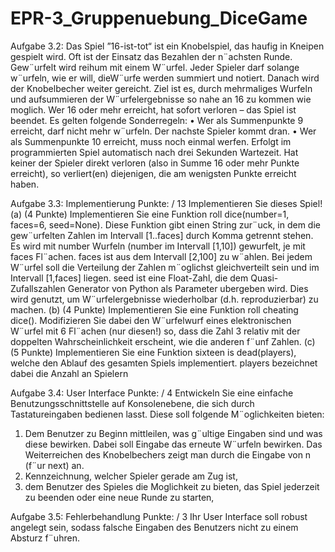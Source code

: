 # EPR-3_Gruppenuebung_DiceGame

Aufgabe 3.2: Das Spiel
”16-ist-tot“ ist ein Knobelspiel, das haufig in Kneipen gespielt wird. Oft ist der
Einsatz das Bezahlen der n¨achsten Runde. Gew¨urfelt wird reihum mit einem W¨urfel.
Jeder Spieler darf solange w¨urfeln, wie er will, dieW¨urfe werden summiert und notiert.
Danach wird der Knobelbecher weiter gereicht. Ziel ist es, durch mehrmaliges Wurfeln
und aufsummieren der W¨urfelergebnisse so nahe an 16 zu kommen wie moglich. Wer
16 oder mehr erreicht, hat sofort verloren – das Spiel ist beendet. Es gelten folgende
Sonderregeln:
• Wer als Summenpunkte 9 erreicht, darf nicht mehr w¨urfeln. Der nachste Spieler
kommt dran.
• Wer als Summenpunkte 10 erreicht, muss noch einmal werfen. Erfolgt im programmierten
Spiel automatisch nach drei Sekunden Wartezeit.
Hat keiner der Spieler direkt verloren (also in Summe 16 oder mehr Punkte erreicht),
so verliert(en) diejenigen, die am wenigsten Punkte erreicht haben.


Aufgabe 3.3: Implementierung Punkte: / 13
Implementieren Sie dieses Spiel!
(a) (4 Punkte) Implementieren Sie eine Funktion roll dice(number=1, faces=6,
seed=None).
Diese Funktion gibt einen String zur¨uck, in dem die gew¨urfelten Zahlen im Intervall
[1..faces] durch Komma getrennt stehen. Es wird mit number Wurfeln (number
im Intervall [1,10]) gewurfelt, je mit faces Fl¨achen. faces ist aus dem Intervall
[2,100] zu w¨ahlen. Bei jedem W¨urfel soll die Verteilung der Zahlen m¨oglichst
gleichverteilt sein und im Intervall [1,faces] liegen. seed ist eine Float-Zahl, die
dem Quasi-Zufallszahlen Generator von Python als Parameter ubergeben wird.
Dies wird genutzt, um W¨urfelergebnisse wiederholbar (d.h. reproduzierbar) zu
machen.
(b) (4 Punkte) Implementieren Sie eine Funktion roll cheating dice(). Modifizieren
Sie dabei den W¨urfelwurf eines elektronischen W¨urfel mit 6 Fl¨achen (nur
diesen!) so, dass die Zahl 3 relativ mit der doppelten Wahrscheinlichkeit erscheint,
wie die anderen f¨unf Zahlen.
(c) (5 Punkte) Implementieren Sie eine Funktion sixteen is dead(players), welche
den Ablauf des gesamten Spiels implementiert. players bezeichnet dabei die
Anzahl an Spielern


Aufgabe 3.4: User Interface Punkte: / 4
Entwickeln Sie eine einfache Benutzungsschnittstelle auf Konsolenebene, die sich
durch Tastatureingaben bedienen lasst. Diese soll folgende M¨oglichkeiten bieten:
1. Dem Benutzer zu Beginn mittleilen, was g¨ultige Eingaben sind und was diese
bewirken. Dabei soll Eingabe <Return> das erneute W¨urfeln bewirken. Das Weiterreichen
des Knobelbechers zeigt man durch die Eingabe von n (f¨ur next) an.
2. Kennzeichnung, welcher Spieler gerade am Zug ist,
3. dem Benutzer des Spieles die Moglichkeit zu bieten, das Spiel jederzeit zu beenden
oder eine neue Runde zu starten,

Aufgabe 3.5: Fehlerbehandlung Punkte: / 3
Ihr User Interface soll robust angelegt sein, sodass falsche Eingaben des Benutzers
nicht zu einem Absturz f¨uhren.
